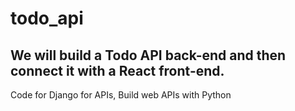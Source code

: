 # todo_api
## We will build a Todo API back-end and then connect it with a React front-end.
Code for Django for APIs, Build web APIs with Python
